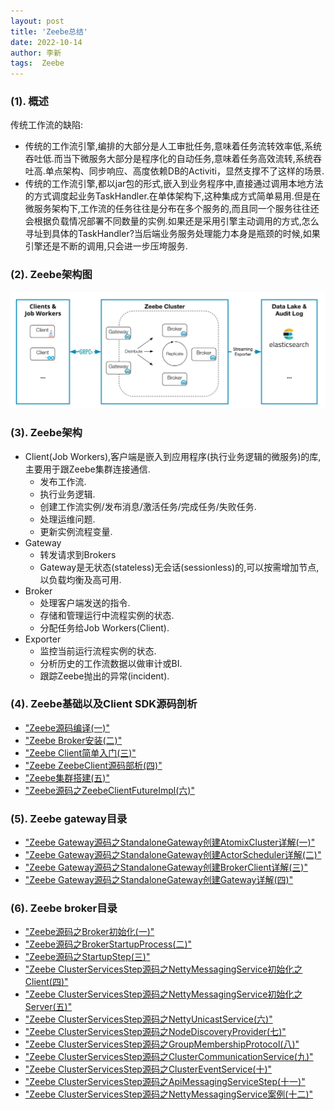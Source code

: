 ```yaml
---
layout: post
title: 'Zeebe总结' 
date: 2022-10-14
author: 李新
tags:  Zeebe
---
```



### (1). 概述
传统工作流的缺陷: 
+ 传统的工作流引擎,编排的大部分是人工审批任务,意味着任务流转效率低,系统吞吐低.而当下微服务大部分是程序化的自动任务,意味着任务高效流转,系统吞吐高.单点架构、同步响应、高度依赖DB的Activiti，显然支撑不了这样的场景.   
+ 传统的工作流引擎,都以jar包的形式,嵌入到业务程序中,直接通过调用本地方法的方式调度起业务TaskHandler.在单体架构下,这种集成方式简单易用.但是在微服务架构下,工作流的任务往往是分布在多个服务的,而且同一个服务往往还会根据负载情况部署不同数量的实例.如果还是采用引擎主动调用的方式,怎么寻址到具体的TaskHandler?当后端业务服务处理能力本身是瓶颈的时候,如果引擎还是不断的调用,只会进一步压垮服务.   

### (2). Zeebe架构图
!["Zeebe架构"](/assets/zeebe/imgs/zeebe-architecture.png)   

### (3). Zeebe架构
+ Client(Job Workers),客户端是嵌入到应用程序(执行业务逻辑的微服务)的库,主要用于跟Zeebe集群连接通信.   
  - 发布工作流.  
  - 执行业务逻辑.      
  - 创建工作流实例/发布消息/激活任务/完成任务/失败任务.   
  - 处理运维问题.   
  - 更新实例流程变量.    
+ Gateway   
  - 转发请求到Brokers   
  - Gateway是无状态(stateless)无会话(sessionless)的,可以按需增加节点,以负载均衡及高可用.   
+ Broker   
  - 处理客户端发送的指令.   
  - 存储和管理运行中流程实例的状态.  
  - 分配任务给Job Workers(Client).   
+ Exporter   
  - 监控当前运行流程实例的状态.   
  - 分析历史的工作流数据以做审计或BI.   
  - 跟踪Zeebe抛出的异常(incident).   

### (4). Zeebe基础以及Client SDK源码剖析
+ ["Zeebe源码编译(一)"](/2022/02/02/Zeebe-Source-Compile.html)  
+ ["Zeebe Broker安装(二)"](/2022/02/02/Zeebe-Broker-Install.html)   
+ ["Zeebe Client简单入门(三)"](/2022/02/02/Zeebe-Client-HelloWorld.html)  
+ ["Zeebe ZeebeClient源码部析(四)"](/2022/02/02/Zeebe-ZeebeClient.html)  
+ ["Zeebe集群搭建(五)"](/2022/09/14/Zeebe-Cluster.html)  
+ ["Zeebe源码之ZeebeClientFutureImpl(六)"](/2022/09/15/Zeebe-ZeebeClientFutureImpl.html)   

### (5). Zeebe gateway目录
+ ["Zeebe Gateway源码之StandaloneGateway创建AtomixCluster详解(一)"](/2022/09/16/Zeebe-StandaloneGateway-AtomixCluster.html)  
+ ["Zeebe Gateway源码之StandaloneGateway创建ActorScheduler详解(二)"](/2022/09/16/Zeebe-StandaloneGateway-ActorScheduler.html) 
+ ["Zeebe Gateway源码之StandaloneGateway创建BrokerClient详解(三)"](/2022/09/16/Zeebe-StandaloneGateway-BrokerClient.html) 
+ ["Zeebe Gateway源码之StandaloneGateway创建Gateway详解(四)"](/2022/09/16/Zeebe-StandaloneGateway-Gateway.html)  

### (6). Zeebe broker目录
+ ["Zeebe源码之Broker初始化(一)"](/2022/10/14/Zeebe-Broker.html)  
+ ["Zeebe源码之BrokerStartupProcess(二)"](/2022/10/14/Zeebe-BrokerStartupProcess.html)   
+ ["Zeebe源码之StartupStep(三)"](/2022/10/14/Zeebe-StartupStep.html)   
+ ["Zeebe ClusterServicesStep源码之NettyMessagingService初始化之Client(四)"](/2022/10/14/Zeebe-NettyMessagingService-Client-Init.html)  
+ ["Zeebe ClusterServicesStep源码之NettyMessagingService初始化之Server(五)"](/2022/10/14/Zeebe-NettyMessagingService-Server-Init.html)   
+ ["Zeebe ClusterServicesStep源码之NettyUnicastService(六)"](/2022/10/14/Zeebe-NettyUnicastService.html)  
+ ["Zeebe ClusterServicesStep源码之NodeDiscoveryProvider(七)"](/2022/10/14/Zeebe-NodeDiscoveryProvider.html)  
+ ["Zeebe ClusterServicesStep源码之GroupMembershipProtocol(八)"](/2022/10/14/Zeebe-GroupMembershipProtocol.html)  
+ ["Zeebe ClusterServicesStep源码之ClusterCommunicationService(九)"](/2022/10/14/Zeebe/ClusterCommunicationService.html)  
+ ["Zeebe ClusterServicesStep源码之ClusterEventService(十)"](/2022/10/14/Zeebe-ClusterEventService.html)   
+ ["Zeebe ClusterServicesStep源码之ApiMessagingServiceStep(十一)"](/2022/10/14/Zeebe-ApiMessagingServiceStep.html)  
+ ["Zeebe ClusterServicesStep源码之NettyMessagingService案例(十二)"](/2022/10/14/Zeebe-NettyMessagingService-Example.html)  
